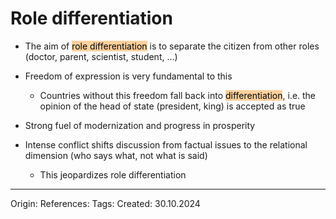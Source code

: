 # Role differentiation

- The aim of <mark style="background: #FFB86CA6;">role differentiation</mark> is to separate the citizen from other roles (doctor, parent, scientist, student, ...)
- Freedom of expression is very fundamental to this
	- Countries without this freedom fall back into <mark style="background: #FFB86CA6;">differentiation</mark>, i.e. the opinion of the head of state (president, king) is accepted as true
- Strong fuel of modernization and progress in prosperity

- Intense conflict shifts discussion from factual issues to the relational dimension (who says what, not what is said)
	- This jeopardizes role differentiation

---

Origin: 
References: 
Tags: 
Created: 30.10.2024

